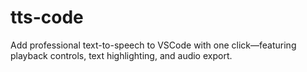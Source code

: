 # tts-code
Add professional text-to-speech to VSCode with one click—featuring playback controls, text highlighting, and audio export.
